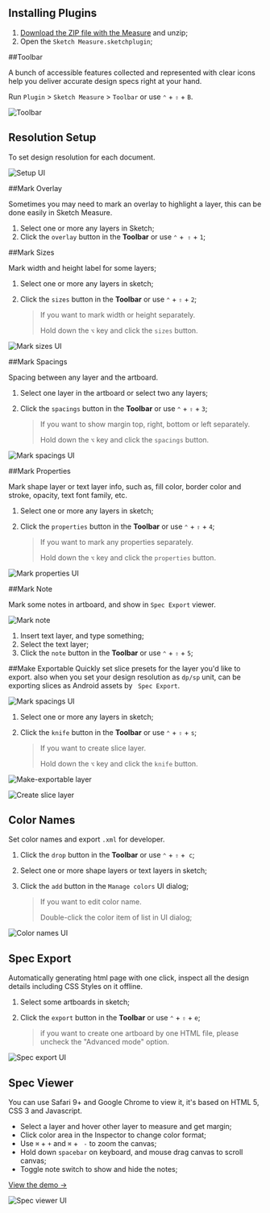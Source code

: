 ## Installing Plugins

1. [Download the ZIP file with the Measure](https://github.com/qjebbs/sketch-measure/archive/master.zip) and unzip;
2. Open the `Sketch Measure.sketchplugin`;



##Toolbar

A bunch of accessible features collected and represented with clear icons help you deliver accurate design specs right at your hand.


Run `Plugin` > `Sketch Measure` > `Toolbar` or use `⌃` + `⇧` + `B`.

![Toolbar](http://utom.design/measure/docs/toolbar.png)

## Resolution Setup

To set design resolution for each document.

![Setup UI](http://utom.design/measure/docs/setup.png)

##Mark Overlay

Sometimes you may need to mark an overlay to highlight a layer, this can be done easily in Sketch Measure.

1. Select one or more any layers in Sketch;
2. Click the `overlay` button in the **Toolbar** or use `⌃` +` ⇧` + `1`;



##Mark Sizes

Mark width and height label for some layers;

1. Select one or more any layers in sketch;

2. Click the `sizes` button in the **Toolbar** or use `⌃` + `⇧` + `2`;

   > If you want to mark width or height separately.
   >
   > Hold down the `⌥` key and click the `sizes` button.


![Mark sizes UI](http://utom.design/measure/docs/mark-sizes.png)


##Mark Spacings

Spacing between any layer and the artboard.

1. Select one layer in the artboard or select two any layers;

2. Click the `spacings` button in the **Toolbar** or use `⌃` + `⇧` + `3`; 

   > If you want to show margin top, right, bottom or left separately.
   >
   > Hold down the `⌥` key and click the `spacings` button.

![Mark spacings UI](http://utom.design/measure/docs/mark-spacings.png)



##Mark Properties

Mark shape layer or text layer info, such as, fill color, border color and stroke, opacity, text font family, etc.

1. Select one or more any layers in sketch;

2. Click the `properties` button in the **Toolbar** or use `⌃` + `⇧` + `4`;

   > If you want to mark any properties separately.
   >
   > Hold down the `⌥` key and click the `properties` button.

![Mark properties UI](http://utom.design/measure/docs/mark-properties.png)



##Mark Note

Mark some notes in artboard, and show in `Spec Export` viewer.

![Mark note](http://utom.design/measure/docs/mark-note.png)

1. Insert text layer, and type something;
2. Select the text layer;
3. Click the `note` button in the **Toolbar** or use `⌃` + `⇧` + `5`;




##Make Exportable
Quickly set slice presets for the layer you'd like to export. also when you set your design resolution as `dp/sp` unit, can be exporting slices as Android assets by ` Spec Export`.

![Mark spacings UI](http://utom.design/measure/docs/android-assets.png)

1. Select one or more any layers in sketch;

2. Click the `knife` button in the **Toolbar** or use `⌃` + `⇧` + `s`;

   > If you want to create slice layer.
   >
   > Hold down the `⌥` key and click the `knife` button.


![Make-exportable layer](http://utom.design/measure/docs/make-exportable.gif?resize=w720,h405)

![Create slice layer](http://utom.design/measure/docs/create-slice-layer.gif?resize=w720,h405)

## Color Names

Set color names and export `.xml`  for developer.

1. Click the `drop` button in the **Toolbar** or use `⌃` + `⇧` +` c`;

2. Select one or more shape layers or text layers in sketch;

3. Click the `add` button in the `Manage colors` UI dialog;

   > If you want to edit color name.
   >
   > Double-click the color item of list in UI dialog;

![Color names UI](http://utom.design/measure/docs/color-names.png)



## Spec Export

Automatically generating html page with one click, inspect all the design details including CSS Styles on it offline.

1. Select some artboards in sketch;

2. Click the `export` button in the **Toolbar** or use `⌃` + `⇧` + `e`;

   > if you want to create one artboard by one HTML file, please uncheck the "Advanced mode" option.

![Spec export UI](http://utom.design/measure/docs/spec-export.png)

## Spec Viewer

You can use Safari 9+ and Google Chrome to view it, it's based on HTML 5, CSS 3 and Javascript. 

- Select a layer and hover other layer to measure and get margin; 
- Click color area in the Inspector to change color format;
- Use `⌘` + `+` and `⌘` + ` -` to zoom the canvas;
- Hold down `spacebar` on keyboard, and mouse drag canvas to scroll canvas;
- Toggle note switch to show and hide the notes;

[View the demo →](http://utom.design/news/)

![Spec viewer UI](http://utom.design/measure/docs/spec-viewer.png)
